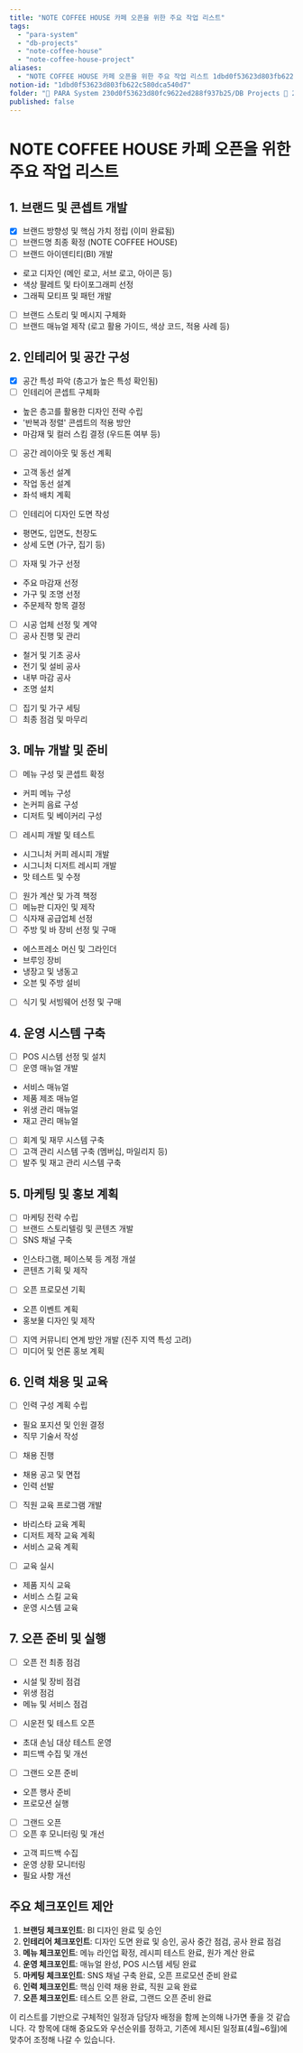 ```yaml
---
title: "NOTE COFFEE HOUSE 카페 오픈을 위한 주요 작업 리스트"
tags:
  - "para-system"
  - "db-projects"
  - "note-coffee-house"
  - "note-coffee-house-project"
aliases:
  - "NOTE COFFEE HOUSE 카페 오픈을 위한 주요 작업 리스트 1dbd0f53623d803fb622c580dca540d7"
notion-id: "1dbd0f53623d803fb622c580dca540d7"
folder: "🚀 PARA System 230d0f53623d80fc9622ed288f937b25/DB Projects 🚀 230d0f53623d8153bf62f23dd93ce93f/NOTE COFFEE HOUSE 프로젝트 1dbd0f53623d8037b87dd9f77ba11f65/Note Coffee House Project 1dbd0f53623d80ae96bcd7b7bdb6d165"
published: false
---
```


# NOTE COFFEE HOUSE 카페 오픈을 위한 주요 작업 리스트

## 1. 브랜드 및 콘셉트 개발

* [x]  브랜드 방향성 및 핵심 가치 정립 (이미 완료됨)
* [ ]  브랜드명 최종 확정 (NOTE COFFEE HOUSE)
* [ ]  브랜드 아이덴티티(BI) 개발
  * 로고 디자인 (메인 로고, 서브 로고, 아이콘 등)
  * 색상 팔레트 및 타이포그래피 선정
  * 그래픽 모티프 및 패턴 개발
* [ ]  브랜드 스토리 및 메시지 구체화
* [ ]  브랜드 매뉴얼 제작 (로고 활용 가이드, 색상 코드, 적용 사례 등)

## 2. 인테리어 및 공간 구성

* [x]  공간 특성 파악 (층고가 높은 특성 확인됨)
* [ ]  인테리어 콘셉트 구체화
  * 높은 층고를 활용한 디자인 전략 수립
  * '반복과 정렬' 콘셉트의 적용 방안
  * 마감재 및 컬러 스킴 결정 (우드톤 여부 등)
* [ ]  공간 레이아웃 및 동선 계획
  * 고객 동선 설계
  * 작업 동선 설계
  * 좌석 배치 계획
* [ ]  인테리어 디자인 도면 작성
  * 평면도, 입면도, 천장도
  * 상세 도면 (가구, 집기 등)
* [ ]  자재 및 가구 선정
  * 주요 마감재 선정
  * 가구 및 조명 선정
  * 주문제작 항목 결정
* [ ]  시공 업체 선정 및 계약
* [ ]  공사 진행 및 관리
  * 철거 및 기초 공사
  * 전기 및 설비 공사
  * 내부 마감 공사
  * 조명 설치
* [ ]  집기 및 가구 세팅
* [ ]  최종 점검 및 마무리

## 3. 메뉴 개발 및 준비

* [ ]  메뉴 구성 및 콘셉트 확정
  * 커피 메뉴 구성
  * 논커피 음료 구성
  * 디저트 및 베이커리 구성
* [ ]  레시피 개발 및 테스트
  * 시그니처 커피 레시피 개발
  * 시그니처 디저트 레시피 개발
  * 맛 테스트 및 수정
* [ ]  원가 계산 및 가격 책정
* [ ]  메뉴판 디자인 및 제작
* [ ]  식자재 공급업체 선정
* [ ]  주방 및 바 장비 선정 및 구매
  * 에스프레소 머신 및 그라인더
  * 브루잉 장비
  * 냉장고 및 냉동고
  * 오븐 및 주방 설비
* [ ]  식기 및 서빙웨어 선정 및 구매

## 4. 운영 시스템 구축

* [ ]  POS 시스템 선정 및 설치
* [ ]  운영 매뉴얼 개발
  * 서비스 매뉴얼
  * 제품 제조 매뉴얼
  * 위생 관리 매뉴얼
  * 재고 관리 매뉴얼
* [ ]  회계 및 재무 시스템 구축
* [ ]  고객 관리 시스템 구축 (멤버십, 마일리지 등)
* [ ]  발주 및 재고 관리 시스템 구축

## 5. 마케팅 및 홍보 계획

* [ ]  마케팅 전략 수립
* [ ]  브랜드 스토리텔링 및 콘텐츠 개발
* [ ]  SNS 채널 구축
  * 인스타그램, 페이스북 등 계정 개설
  * 콘텐츠 기획 및 제작
* [ ]  오픈 프로모션 기획
  * 오픈 이벤트 계획
  * 홍보물 디자인 및 제작
* [ ]  지역 커뮤니티 연계 방안 개발 (진주 지역 특성 고려)
* [ ]  미디어 및 언론 홍보 계획

## 6. 인력 채용 및 교육

* [ ]  인력 구성 계획 수립
  * 필요 포지션 및 인원 결정
  * 직무 기술서 작성
* [ ]  채용 진행
  * 채용 공고 및 면접
  * 인력 선발
* [ ]  직원 교육 프로그램 개발
  * 바리스타 교육 계획
  * 디저트 제작 교육 계획
  * 서비스 교육 계획
* [ ]  교육 실시
  * 제품 지식 교육
  * 서비스 스킬 교육
  * 운영 시스템 교육

## 7. 오픈 준비 및 실행

* [ ]  오픈 전 최종 점검
  * 시설 및 장비 점검
  * 위생 점검
  * 메뉴 및 서비스 점검
* [ ]  시운전 및 테스트 오픈
  * 초대 손님 대상 테스트 운영
  * 피드백 수집 및 개선
* [ ]  그랜드 오픈 준비
  * 오픈 행사 준비
  * 프로모션 실행
* [ ]  그랜드 오픈
* [ ]  오픈 후 모니터링 및 개선
  * 고객 피드백 수집
  * 운영 상황 모니터링
  * 필요 사항 개선

## 주요 체크포인트 제안

1. **브랜딩 체크포인트**: BI 디자인 완료 및 승인
2. **인테리어 체크포인트**: 디자인 도면 완료 및 승인, 공사 중간 점검, 공사 완료 점검
3. **메뉴 체크포인트**: 메뉴 라인업 확정, 레시피 테스트 완료, 원가 계산 완료
4. **운영 체크포인트**: 매뉴얼 완성, POS 시스템 세팅 완료
5. **마케팅 체크포인트**: SNS 채널 구축 완료, 오픈 프로모션 준비 완료
6. **인력 체크포인트**: 핵심 인력 채용 완료, 직원 교육 완료
7. **오픈 체크포인트**: 테스트 오픈 완료, 그랜드 오픈 준비 완료

이 리스트를 기반으로 구체적인 일정과 담당자 배정을 함께 논의해 나가면 좋을 것 같습니다. 각 항목에 대해 중요도와 우선순위를 정하고, 기존에 제시된 일정표(4월~6월)에 맞추어 조정해 나갈 수 있습니다.
